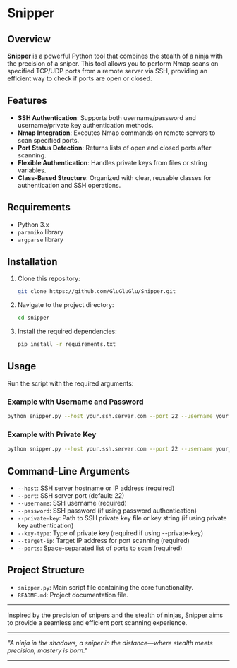 # Snipper

## Overview

**Snipper** is a powerful Python tool that combines the stealth of a ninja with the precision of a sniper. This tool allows you to perform Nmap scans on specified TCP/UDP ports from a remote server via SSH, providing an efficient way to check if ports are open or closed.

## Features

- **SSH Authentication**: Supports both username/password and username/private key authentication methods.
- **Nmap Integration**: Executes Nmap commands on remote servers to scan specified ports.
- **Port Status Detection**: Returns lists of open and closed ports after scanning.
- **Flexible Authentication**: Handles private keys from files or string variables.
- **Class-Based Structure**: Organized with clear, reusable classes for authentication and SSH operations.

## Requirements

- Python 3.x
- `paramiko` library
- `argparse` library

## Installation

1. Clone this repository:
   ```sh
   git clone https://github.com/GluGluGlu/Snipper.git
   ```
2. Navigate to the project directory:
   ```sh
   cd snipper
   ```
3. Install the required dependencies:
   ```sh
   pip install -r requirements.txt
   ```

## Usage

Run the script with the required arguments:

### Example with Username and Password

```sh
python snipper.py --host your.ssh.server.com --port 22 --username your_username --password --target-ip 1.1.1.1 --ports 22 80 8443
```

### Example with Private  Key

```sh
python snipper.py --host your.ssh.server.com --port 22 --username your_username --private-key /path/to/your/private_key --key-type RSA --target-ip 1.1.1.1 --ports 22 80 8443
```

## Command-Line Arguments

- `--host`: SSH server hostname or IP address (required)
- `--port`: SSH server port (default: 22)
- `--username`: SSH username (required)
- `--password`: SSH password (if using password authentication)
- `--private-key`: Path to SSH private key file or key string (if using private key authentication)
- `--key-type`: Type of private key (required if using --private-key)
- `--target-ip`: Target IP address for port scanning (required)
- `--ports`: Space-separated list of ports to scan (required)

## Project Structure

- `snipper.py`: Main script file containing the core functionality.
- `README.md`: Project documentation file.

---

Inspired by the precision of snipers and the stealth of ninjas, Snipper aims to provide a seamless and efficient port scanning experience.

---

*"A ninja in the shadows, a sniper in the distance—where stealth meets precision, mastery is born."*

---



